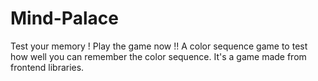 # Mind-Palace
Test your memory ! Play the game now !!
A color sequence game to test how well you can remember the color sequence. It's a game made from frontend libraries.

